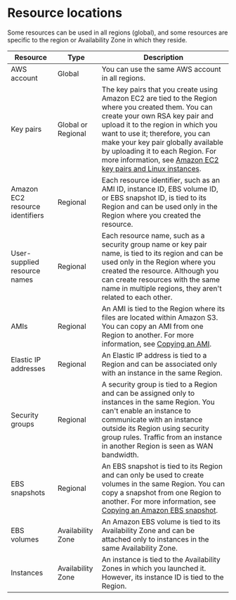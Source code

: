 # Resource locations<a name="resources"></a>

Some resources can be used in all regions \(global\), and some resources are specific to the region or Availability Zone in which they reside\. 


| Resource | Type | Description | 
| --- | --- | --- | 
|  AWS account  |  Global  |  You can use the same AWS account in all regions\.  | 
|  Key pairs  |  Global or Regional  |  The key pairs that you create using Amazon EC2 are tied to the Region where you created them\. You can create your own RSA key pair and upload it to the region in which you want to use it; therefore, you can make your key pair globally available by uploading it to each Region\. For more information, see [Amazon EC2 key pairs and Linux instances](ec2-key-pairs.md)\.  | 
|  Amazon EC2 resource identifiers  |  Regional  |  Each resource identifier, such as an AMI ID, instance ID, EBS volume ID, or EBS snapshot ID, is tied to its Region and can be used only in the Region where you created the resource\.  | 
|  User\-supplied resource names  |  Regional  |  Each resource name, such as a security group name or key pair name, is tied to its region and can be used only in the Region where you created the resource\. Although you can create resources with the same name in multiple regions, they aren't related to each other\.  | 
|  AMIs  |  Regional  |  An AMI is tied to the Region where its files are located within Amazon S3\. You can copy an AMI from one Region to another\. For more information, see [Copying an AMI](CopyingAMIs.md)\.  | 
|  Elastic IP addresses  |  Regional  |  An Elastic IP address is tied to a Region and can be associated only with an instance in the same Region\.  | 
|  Security groups  |  Regional  |  A security group is tied to a Region and can be assigned only to instances in the same Region\. You can't enable an instance to communicate with an instance outside its Region using security group rules\. Traffic from an instance in another Region is seen as WAN bandwidth\.  | 
|  EBS snapshots  |  Regional  |  An EBS snapshot is tied to its Region and can only be used to create volumes in the same Region\. You can copy a snapshot from one Region to another\. For more information, see [Copying an Amazon EBS snapshot](ebs-copy-snapshot.md)\.  | 
|  EBS volumes  |  Availability Zone  |  An Amazon EBS volume is tied to its Availability Zone and can be attached only to instances in the same Availability Zone\.  | 
|  Instances  |  Availability Zone  |  An instance is tied to the Availability Zones in which you launched it\. However, its instance ID is tied to the Region\.  | 